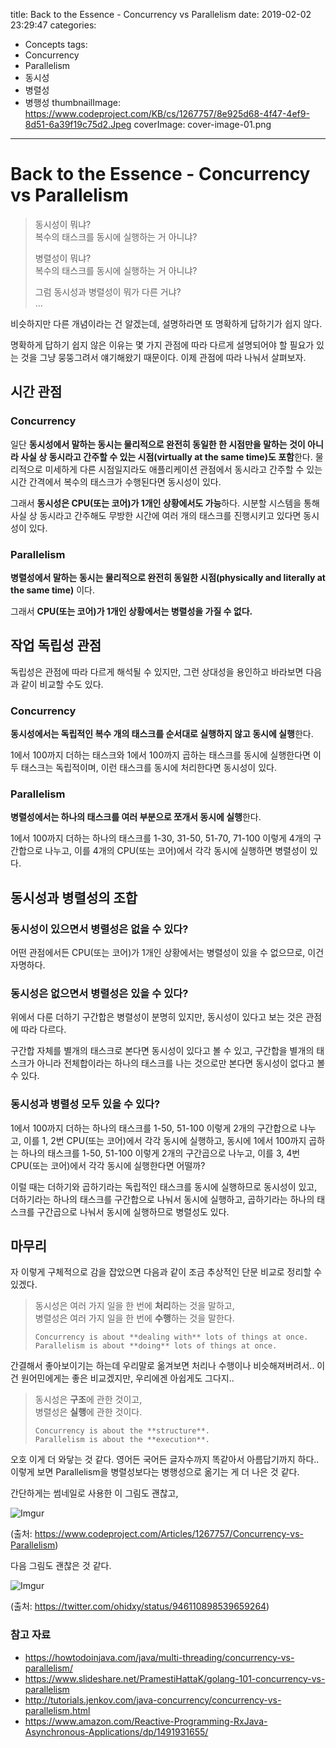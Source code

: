 title: Back to the Essence - Concurrency vs Parallelism
date: 2019-02-02 23:29:47
categories:
  - Concepts
tags:
  - Concurrency
  - Parallelism
  - 동시성
  - 병렬성
  - 병행성
thumbnailImage: https://www.codeproject.com/KB/cs/1267757/8e925d68-4f47-4ef9-8d51-6a39f19c75d2.Jpeg
coverImage: cover-image-01.png
---
# Back to the Essence - Concurrency vs Parallelism

>동시성이 뭐냐?  
>복수의 태스크를 동시에 실행하는 거 아니냐?
>
>병렬성이 뭐냐?  
>복수의 태스크를 동시에 실행하는 거 아니냐?
>
>그럼 동시성과 병렬성이 뭐가 다른 거냐?  
>...

비슷하지만 다른 개념이라는 건 알겠는데, 설명하라면 또 명확하게 답하기가 쉽지 않다.

명확하게 답하기 쉽지 않은 이유는 몇 가지 관점에 따라 다르게 설명되어야 할 필요가 있는 것을 그냥 뭉뚱그려서 얘기해왔기 때문이다. 이제 관점에 따라 나눠서 살펴보자.


## 시간 관점

### Concurrency

일단 **동시성에서 말하는 동시는 물리적으로 완전히 동일한 한 시점만을 말하는 것이 아니라 사실 상 동시라고 간주할 수 있는 시점(virtually at the same time)도 포함**한다. 물리적으로 미세하게 다른 시점일지라도 애플리케이션 관점에서 동시라고 간주할 수 있는 시간 간격에서 복수의 태스크가 수행된다면 동시성이 있다.

그래서 **동시성은 CPU(또는 코어)가 1개인 상황에서도 가능**하다. 시분할 시스템을 통해 사실 상 동시라고 간주해도 무방한 시간에 여러 개의 태스크를 진행시키고 있다면 동시성이 있다.


### Parallelism

**병렬성에서 말하는 동시는 물리적으로 완전히 동일한 시점(physically and literally at the same time)** 이다.

그래서 **CPU(또는 코어)가 1개인 상황에서는 병렬성을 가질 수 없다.**


## 작업 독립성 관점

독립성은 관점에 따라 다르게 해석될 수 있지만, 그런 상대성을 용인하고 바라보면 다음과 같이 비교할 수도 있다.

### Concurrency

**동시성에서는 독립적인 복수 개의 태스크를 순서대로 실행하지 않고 동시에 실행**한다.

1에서 100까지 더하는 태스크와 1에서 100까지 곱하는 태스크를 동시에 실행한다면 이 두 태스크는 독립적이며, 이런 태스크를 동시에 처리한다면 동시성이 있다.


### Parallelism

**병렬성에서는 하나의 태스크를 여러 부분으로 쪼개서 동시에 실행**한다.

1에서 100까지 더하는 하나의 태스크를 1-30, 31-50, 51-70, 71-100 이렇게 4개의 구간합으로 나누고, 이를 4개의 CPU(또는 코어)에서 각각 동시에 실행하면 병렬성이 있다.


## 동시성과 병렬성의 조합

### 동시성이 있으면서 병렬성은 없을 수 있다?

어떤 관점에서든 CPU(또는 코어)가 1개인 상황에서는 병렬성이 있을 수 없으므로, 이건 자명하다.


### 동시성은 없으면서 병렬성은 있을 수 있다?

위에서 다룬 더하기 구간합은 병렬성이 분명히 있지만, 동시성이 있다고 보는 것은 관점에 따라 다르다. 

구간합 자체를 별개의 태스크로 본다면 동시성이 있다고 볼 수 있고,
구간합을 별개의 태스크가 아니라 전체합이라는 하나의 태스크를 나는 것으로만 본다면 동시성이 없다고 볼 수 있다.


### 동시성과 병렬성 모두 있을 수 있다?

1에서 100까지 더하는 하나의 태스크를 1-50, 51-100 이렇게 2개의 구간합으로 나누고, 이를 1, 2번 CPU(또는 코어)에서 각각 동시에 실행하고, 동시에 1에서 100까지 곱하는 하나의 태스크를 1-50, 51-100 이렇게 2개의 구간곱으로 나누고, 이를 3, 4번 CPU(또는 코어)에서 각각 동시에 실행한다면 어떨까?

이럴 때는 더하기와 곱하기라는 독립적인 태스크를 동시에 실행하므로 동시성이 있고,  
더하기라는 하나의 태스크를 구간합으로 나눠서 동시에 실행하고, 곱하기라는 하나의 태스크를 구간곱으로 나눠서 동시에 실행하므로 병렬성도 있다.


## 마무리

자 이렇게 구체적으로 감을 잡았으면 다음과 같이 조금 추상적인 단문 비교로 정리할 수 있겠다.

>동시성은 여러 가지 일을 한 번에 **처리**하는 것을 말하고,  
>병렬성은 여러 가지 일을 한 번에 **수행**하는 것을 말한다.
>
>`Concurrency is about **dealing with** lots of things at once.`  
>`Parallelism is about **doing** lots of things at once.`

간결해서 좋아보이기는 하는데 우리말로 옮겨보면 처리나 수행이나 비슷해져버려서.. 이건 원어민에게는 좋은 비교겠지만, 우리에겐 아쉽게도 그다지..

>동시성은 **구조**에 관한 것이고,  
>병렬성은 **실행**에 관한 것이다.
>
>`Concurrency is about the **structure**.`  
>`Parallelism is about the **execution**.`

오호 이게 더 와닿는 것 같다. 영어든 국어든 글자수까지 똑같아서 아름답기까지 하다..  
이렇게 보면 Parallelism을 병렬성보다는 병행성으로 옮기는 게 더 나은 것 같다.

간단하게는 썸네일로 사용한 이 그림도 괜찮고,

![Imgur](https://i.imgur.com/cDdWLKL.jpg)

(출처: https://www.codeproject.com/Articles/1267757/Concurrency-vs-Parallelism)

다음 그림도 괜찮은 것 같다.

![Imgur](https://i.imgur.com/uIMnkj1.jpg)

(출처: https://twitter.com/ohidxy/status/946110898539659264)


### 참고 자료

- https://howtodoinjava.com/java/multi-threading/concurrency-vs-parallelism/
- https://www.slideshare.net/PramestiHattaK/golang-101-concurrency-vs-parallelism
- http://tutorials.jenkov.com/java-concurrency/concurrency-vs-parallelism.html
- https://www.amazon.com/Reactive-Programming-RxJava-Asynchronous-Applications/dp/1491931655/

